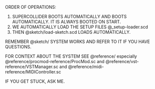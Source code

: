 ORDER OF OPERATIONS:

1. SUPERCOLLIDER BOOTS AUTOMATICALLY AND BOOTS AUTOMATICALLY. IT IS ALWAYS BOOTED ON START.
2. WE AUTOMATICALLY LOAD THE SETUP FILES @_setup-loader.scd
3. THEN @sketch/load-sketch.scd LOADS AUTOMATICALLY. 

REMEMBER @sketch/ SYSTEM WORKS AND REFER TO IT IF YOU HAVE QUESTIONS.

FOR CONTEXT ABOUT THE SYSTEM SEE @reference/ especially @reference/procmod-reference/ProcMod.sc and @reference/vst-reference/VSTManager.sc and @reference/midi-reference/MIDIController.sc

IF YOU GET STUCK, ASK ME.
